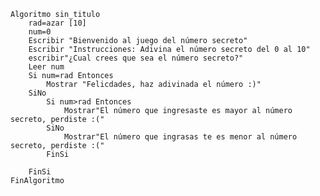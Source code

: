 	Algoritmo sin_titulo
		rad=azar [10]
		num=0
		Escribir "Bienvenido al juego del número secreto"
		Escribir "Instrucciones: Adivina el número secreto del 0 al 10"
		escribir"¿Cual crees que sea el número secreto?"
		Leer num
		Si num=rad Entonces
			Mostrar "Felicdades, haz adivinada el número :)"
		SiNo
			Si num>rad Entonces
				Mostrar"El número que ingresaste es mayor al número secreto, perdiste :("
			SiNo
				Mostrar"El número que ingrasas te es menor al número secreto, perdiste :("
			FinSi

		FinSi
	FinAlgoritmo

